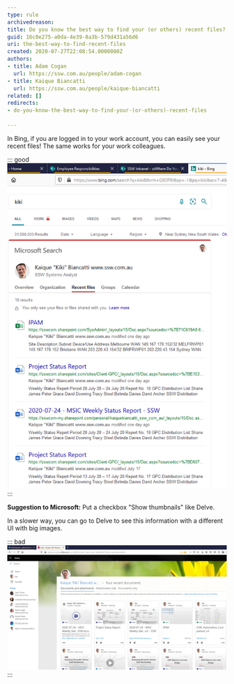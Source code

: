 ```yaml
---
type: rule
archivedreason: 
title: Do you know the best way to find your (or others) recent files?
guid: 16c0e275-a0da-4e39-8a3b-579d431a56d6
uri: the-best-way-to-find-recent-files
created: 2020-07-27T22:08:54.0000000Z
authors:
- title: Adam Cogan
  url: https://ssw.com.au/people/adam-cogan
- title: Kaique Biancatti
  url: https://ssw.com.au/people/kaique-biancatti
related: []
redirects:
- do-you-know-the-best-way-to-find-your-(or-others)-recent-files

---
```


In Bing, if you are logged in to your work account, you can easily see your recent files!
The same works for your work colleagues.

<!--endintro-->


::: good  
![Good Example: Bing - Find your files faster by just searching on Bing](bing-recent-files.png)  
:::

**Suggestion to Microsoft:** Put a checkbox "Show thumbnails" like Delve.

In a slower way, you can go to Delve to see this information with a different UI with big images.


::: bad  
![Bad Example: Delve - Is harder to get to and the UI doesn't offer a summary view like Bing](delve-recent-files.png)  
:::
